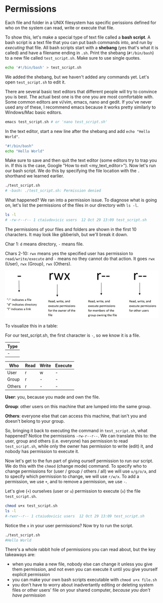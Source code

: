 # Permissions
Each file and folder in a UNIX filesystem has specific perissions defined for who on the system can read, write or execute that file.

To show this, let's make a special type of text file called a **bash script**. A bash script is a text file that you can put bash commands into, and run by *executing* that file. All bash scripts start with a **shebang** (yes that's what it is called) and have a filename ending in `.sh`. Print the shebang (`#!/bin/bash`) to a new file called `test_script.sh`. Make sure to use single quotes.

```bash
echo '#!/bin/bash' > test_script.sh
```

We added the shebang, but we haven't added any commands yet. Let's open `test_script.sh` to edit it. 

There are several basic text editors that different people will try to convince you is best. The actual best one is the one you are most comfortable with. Some common editors are vi/vim, emacs, nano and gedit. If you've never used any of these, I recommend emacs because it works pretty similarly to Windows/Mac basic editors.

```bash
emacs test_script.sh # or 'nano test_script.sh'
```

In the text editor, start a new line after the shebang and add `echo "Hello World"`.

```bash
"#!/bin/bash"
echo "Hello World"
```

Make sure to save and then quit the text editor (some editors try to trap you in. If this is the case, Google "How to exit <my_text_editor>"). Now let's run our bash script. We do this by specifying the file location with the `.` shorthand we learned earlier.

```bash
./test_script.sh
# -bash: ./test_script.sh: Permission denied
```

What happened? We ran into a permission issue. To diagnose what is going on, let's list the permissions of the files in our directory with `ls -l`.

```bash
ls -l
# -rw-r--r-- 1 ctaiudovicic users  12 Oct 29 13:09 test_script.sh
```

The permissions of your files and folders are shown in the first 10 characters. It may look like gibberish, but we'll break it down.

Char 1: `d` means directory, `-` means file.

Chars 2-10: `rwx` means yes the specified user has permission to `read/write/execute` and `-` means no they cannot do that action. It goes `rwx` (User), `rwx` (Group), `rwx` (Others).

![File Permissions in Linux (c) 2017 Clofus innovations](../../images/permissions.jpg)

To visualize this in a table:

For our test_script.sh, the first character is `-`, so we know it is a file.

| Type |
| ---- |
| - |

| Who | Read | Write | Execute |
| --- | ---- | ----- | ------- |
| User | r | w | - |
| Group | r | - | - |
| Others | r | - | - |

**User**: you, because you made and own the file.

**Group**: other users on this machine that are lumped into the same group.

**Others**: everyone else that can access this machine, that isn't you and doesn't belong to your group.

So, bringing it back to executing the command in `test_script.sh`, what happened? Notice the permissions `-rw-r--r--`. We can translate this to: the user, group and others (i.e. everyone) has permission to read `test_script.sh`, while only the owner has permission to write (edit) it, and nobody has permission to execute it.

Now let's get to the fun part of giving ourself permission to run our script. We do this with the `chmod` (change mode) command. To specify who to change permissions for (user / group / others / all) we will use `u/g/o/a`, and to specify which permission to change, we will use `r/w/x`. To add a permission, we use `+`, and to remove a permission, we use `-`.

Let's give (`+`) ourselves (user or `u`) permission to execute (`x`) the file `test_script.sh`.

```bash
chmod u+x test_script.sh
ls -l
#-rwxr--r-- 1 ctaiudovicic users  12 Oct 29 13:09 test_script.sh
```

Notice the `x` in your user permissions? Now try to run the script.

```bash
./test_script.sh
#Hello World
```

There's a whole rabbit hole of permissions you can read about, but the key takeaways are:

- when you make a new file, nobody else can change it unless you give them permission, and not even you can execute it until you give yourself explicit permission
- you can make your own bash scripts executable with `chmod u+x file.sh`
- you don't have to worry about inadvertantly editing or deleting system files or other users' file on your shared computer, *because you don't have permission*

